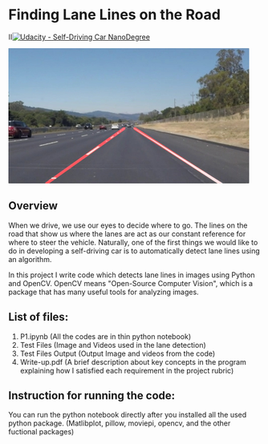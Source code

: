 # **Finding Lane Lines on the Road** 
II[![Udacity - Self-Driving Car NanoDegree](https://s3.amazonaws.com/udacity-sdc/github/shield-carnd.svg)](http://www.udacity.com/drive)

<img src="examples/laneLines_thirdPass.jpg" width="480" alt="Combined Image" />

Overview
---

When we drive, we use our eyes to decide where to go.  The lines on the road that show us where the lanes are act as our constant reference for where to steer the vehicle.  Naturally, one of the first things we would like to do in developing a self-driving car is to automatically detect lane lines using an algorithm.

In this project I write code which detects lane lines in images using Python and OpenCV.  OpenCV means "Open-Source Computer Vision", which is a package that has many useful tools for analyzing images.  


List of files:
---
1. P1.ipynb (All the codes are in thin python notebook) 
2. Test Files (Image and Videos used in the lane detection)
3. Test Files Output (Output Image and videos from the code)
4. Write-up.pdf (A brief description about key concepts in the program explaining how I satisfied each requirement in the project rubric)

Instruction for running the code:
---
You can run the python notebook directly after you installed all the used python package. (Matlibplot, pillow, moviepi, opencv, and the other fuctional packages)
